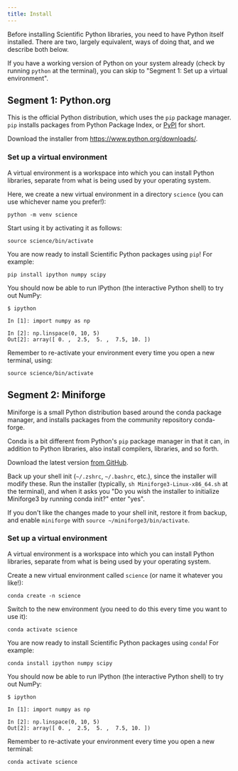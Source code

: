 ```yaml
---
title: Install
---
```


Before installing Scientific Python libraries, you need to have Python
itself installed. There are two, largely equivalent, ways of doing
that, and we describe both below.

If you have a working version of Python on your system already (check
by running `python` at the terminal), you can skip to "Segment 1: Set up a virtual environment".

## Segment 1: Python.org

This is the official Python distribution, which uses the `pip` package manager. `pip` installs packages from Python Package Index, or [PyPI](https://pypi.org/) for short.

Download the installer from https://www.python.org/downloads/.

### Set up a virtual environment

A virtual environment is a workspace into which you can install Python
libraries, separate from what is being used by your operating system.

Here, we create a new virtual environment in a directory `science` (you can use whichever name you prefer!):

```
python -m venv science
```

Start using it by activating it as follows:

```
source science/bin/activate
```

You are now ready to install Scientific Python packages using `pip`! For example:

```
pip install ipython numpy scipy
```

You should now be able to run IPython (the interactive Python shell) to try out NumPy:

```
$ ipython

In [1]: import numpy as np

In [2]: np.linspace(0, 10, 5)
Out[2]: array([ 0. ,  2.5,  5. ,  7.5, 10. ])
```

Remember to re-activate your environment every time you open a new terminal, using:

```
source science/bin/activate
```

## Segment 2: Miniforge

Miniforge is a small Python distribution based around the conda
package manager, and installs packages from the community repository
conda-forge.

Conda is a bit different from Python's `pip` package manager in that
it can, in addition to Python libraries, also install compilers,
libraries, and so forth.

Download the latest version [from
GitHub](https://github.com/conda-forge/miniforge#miniforge3).

Back up your shell init (`~/.zshrc`, `~/.bashrc`, etc.), since the installer will modify these.
Run the installer (typically, `sh Miniforge3-Linux-x86_64.sh` at the terminal), and when it asks you "Do you wish the installer to
initialize Miniforge3 by running conda init?" enter "yes".

If you don't like the changes made to your shell init, restore it from backup,
and enable `miniforge` with `source ~/miniforge3/bin/activate`.

### Set up a virtual environment

A virtual environment is a workspace into which you can install Python
libraries, separate from what is being used by your operating system.

Create a new virtual environment called `science` (or name it whatever
you like!):

```
conda create -n science
```

Switch to the new environment (you need to do this every time you want
to use it):

```
conda activate science
```

You are now ready to install Scientific Python packages using `conda`!
For example:

```
conda install ipython numpy scipy
```

You should now be able to run IPython (the interactive Python shell) to try out NumPy:

```
$ ipython

In [1]: import numpy as np

In [2]: np.linspace(0, 10, 5)
Out[2]: array([ 0. ,  2.5,  5. ,  7.5, 10. ])
```

Remember to re-activate your environment every time you open a new terminal:

```
conda activate science
```

